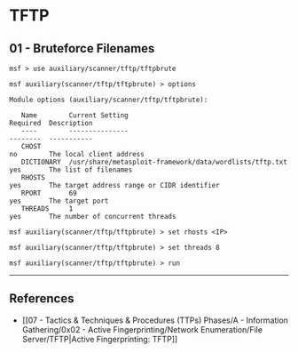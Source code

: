 # TFTP

## 01 - Bruteforce Filenames

```
msf > use auxiliary/scanner/tftp/tftpbrute

msf auxiliary(scanner/tftp/tftpbrute) > options

Module options (auxiliary/scanner/tftp/tftpbrute):

   Name        Current Setting                                          Required  Description
   ----        ---------------                                          --------  -----------
   CHOST                                                                no        The local client address
   DICTIONARY  /usr/share/metasploit-framework/data/wordlists/tftp.txt  yes       The list of filenames
   RHOSTS                                                               yes       The target address range or CIDR identifier
   RPORT       69                                                       yes       The target port
   THREADS     1                                                        yes       The number of concurrent threads

msf auxiliary(scanner/tftp/tftpbrute) > set rhosts <IP>

msf auxiliary(scanner/tftp/tftpbrute) > set threads 8

msf auxiliary(scanner/tftp/tftpbrute) > run
```

---
## References

- [[07 - Tactics & Techniques & Procedures (TTPs) Phases/A - Information Gathering/0x02 - Active Fingerprinting/Network Enumeration/File Server/TFTP|Active Fingerprinting: TFTP]]